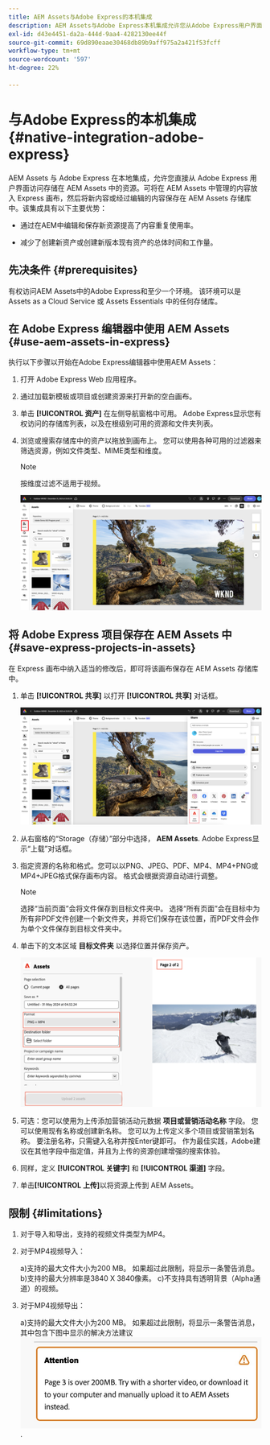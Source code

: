 ```yaml
---
title: AEM Assets与Adobe Express的本机集成
description: AEM Assets与Adobe Express本机集成允许您从Adobe Express用户界面中直接访问AEM Assets中存储的资源。
exl-id: d43e4451-da2a-444d-9aa4-4282130ee44f
source-git-commit: 69d890eaae30468db89b9aff975a2a421f53fcff
workflow-type: tm+mt
source-wordcount: '597'
ht-degree: 22%

---
```


# 与Adobe Express的本机集成 {#native-integration-adobe-express}

AEM Assets 与 Adobe Express 在本地集成，允许您直接从 Adobe Express 用户界面访问存储在 AEM Assets 中的资源。可将在 AEM Assets 中管理的内容放入 Express 画布，然后将新内容或经过编辑的内容保存在 AEM Assets 存储库中。该集成具有以下主要优势：

* 通过在AEM中编辑和保存新资源提高了内容重复使用率。

* 减少了创建新资产或创建新版本现有资产的总体时间和工作量。

## 先决条件 {#prerequisites}

有权访问AEM Assets中的Adobe Express和至少一个环境。 该环境可以是 Assets as a Cloud Service 或 Assets Essentials 中的任何存储库。


## 在 Adobe Express 编辑器中使用 AEM Assets {#use-aem-assets-in-express}

执行以下步骤以开始在Adobe Express编辑器中使用AEM Assets：

1. 打开 Adobe Express Web 应用程序。

2. 通过加载新模板或项目或创建资源来打开新的空白画布。

3. 单击 **[!UICONTROL 资产]** 在左侧导航窗格中可用。 Adobe Express显示您有权访问的存储库列表，以及在根级别可用的资源和文件夹列表。

4. 浏览或搜索存储库中的资产以拖放到画布上。 您可以使用各种可用的过滤器来筛选资源，例如文件类型、MIME类型和维度。

   >[!NOTE]
   >
   >按维度过滤不适用于视频。

   ![从 Assets 加载项纳入资源](assets/adobe-express-native-integration.png)


## 将 Adobe Express 项目保存在 AEM Assets 中 {#save-express-projects-in-assets}

在 Express 画布中纳入适当的修改后，即可将该画布保存在 AEM Assets 存储库中。

1. 单击 **[!UICONTROL 共享]** 以打开 **[!UICONTROL 共享]** 对话框。

   ![将资源保存在 AEM 中](assets/adobe-express-share.png)

2. 从右窗格的“Storage（存储）”部分中选择， **AEM Assets**. Adobe Express显示“上载”对话框。
3. 指定资源的名称和格式。您可以以PNG、JPEG、PDF、MP4、MP4+PNG或MP4+JPEG格式保存画布内容。 格式会根据资源自动进行调整。

   >[!NOTE]
   >
   >选择“当前页面”会将文件保存到目标文件夹中。 选择“所有页面”会在目标中为所有非PDF文件创建一个新文件夹，并将它们保存在该位置，而PDF文件会作为单个文件保存到目标文件夹中。

4. 单击下的文本区域 **目标文件夹** 以选择位置并保存资产。

   ![将资源保存在 AEM 中](/help/assets/assets/page-selection-and-destination-folder.png)

5. 可选：您可以使用为上传添加营销活动元数据 **项目或营销活动名称** 字段。 您可以使用现有名称或创建新名称。 您可以为上传定义多个项目或营销策划名称。 要注册名称，只需键入名称并按Enter键即可。
作为最佳实践，Adobe建议在其他字段中指定值，并且为上传的资源创建增强的搜索体验。

6. 同样，定义 **[!UICONTROL 关键字]** 和 **[!UICONTROL 渠道]** 字段。

7. 单击&#x200B;**[!UICONTROL 上传]**&#x200B;以将资源上传到 AEM Assets。




## 限制 {#limitations}

1. 对于导入和导出，支持的视频文件类型为MP4。

2. 对于MP4视频导入：

   a)支持的最大文件大小为200 MB。 如果超过此限制，将显示一条警告消息。
b)支持的最大分辨率是3840 X 3840像素。
c)不支持具有透明背景（Alpha通道）的视频。

3. 对于MP4视频导出：

   a)支持的最大文件大小为200 MB。 如果超过此限制，将显示一条警告消息，其中包含下图中显示的解决方法建议
   ![带有解决方法的警报](/help/assets/assets/alert-with-workaround.png).
